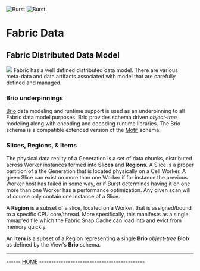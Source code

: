 ![Burst](../../../../../../../../../doc/burst_small.png "")
![Burst](../../../../../../../../fabric_small.png "")

# Fabric Data
## Fabric Distributed Data Model
![](../../../../../../../../doc/data_model.png )
Fabric has a well defined distributed data model. There are various meta-data
and data artifacts associated with model that are carefully defined and managed.

### Brio underpinnings
[Brio](../../../../../../../../../burst-brio/readme.md) data modeling and runtime support is used as an underpinning to all Fabric data model purposes.
Brio provides schema driven _object-tree_ modeling along with encoding and decoding runtime libraries. The Brio
schema is a compatible extended version of the [Motif](../burst-motif/readme.md) schema.

### Slices, Regions, & Items
The physical data reality of a Generation is a set of data chunks, distributed across Worker instances formed into
__Slices__ and __Regions__. A Slice is a proper partition of a the Generation that is located physically on a
Cell Worker. A given Slice can exist on more than one Worker if for instance the previous Worker host
has failed in some way, or if Burst determines having it on one more than one Worker has a performance optimization.
Any given scan will of course only contain one instance of a Slice.

A __Region__ is a subset of a slice, located on a Worker, that is assigned/bound to a specific CPU core/thread. More
specifically, this manifests as a single mmap'ed file which the Fabric Snap Cache can load into and evict from
memory quickly.

An __Item__ is a subset of a Region representing a single __Brio__ _object-tree_ __Blob__ as defined by the
View's __Brio__ schema.


---
------ [HOME](../../../../../../../../../readme.md) --------------------------------------------
